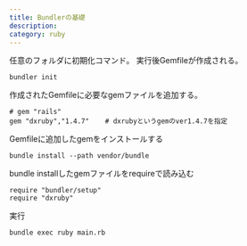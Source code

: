```yaml
---
title: Bundlerの基礎
description: 
category: ruby
---
```

任意のフォルダに初期化コマンド。
実行後Gemfileが作成される。
```
bundler init
```

作成されたGemfileに必要なgemファイルを追加する。
```
# gem "rails"
gem "dxruby","1.4.7"    # dxrubyというgemのver1.4.7を指定

```

Gemfileに追加したgemをインストールする
```
bundle install --path vendor/bundle
```

bundle installしたgemファイルをrequireで読み込む
```
require "bundler/setup"
require "dxruby"
```

実行
```
bundle exec ruby main.rb
```
